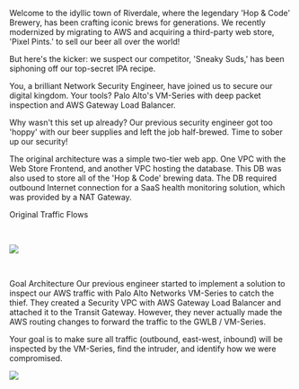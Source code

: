 Welcome to the idyllic town of Riverdale, where the legendary 'Hop & Code' Brewery, has been crafting iconic brews for generations. We recently modernized by migrating to AWS and acquiring a third-party web store, 'Pixel Pints.' to sell our beer all over the world!

But here's the kicker: we suspect our competitor, 'Sneaky Suds,' has been siphoning off our top-secret IPA recipe.

You, a brilliant Network Security Engineer, have joined us to secure our digital kingdom. Your tools? Palo Alto's VM-Series with deep packet inspection and AWS Gateway Load Balancer.

Why wasn't this set up already? Our previous security engineer got too 'hoppy' with our beer supplies and left the job half-brewed. Time to sober up our security!

The original architecture was a simple two-tier web app. One VPC with the Web Store Frontend, and another VPC hosting the database. This DB was also used to store all of the 'Hop & Code' brewing data. The DB required outbound Internet connection for a SaaS health monitoring solution, which was provided by a NAT Gateway.

Original Traffic Flows

<br />
<p><img src="https://aws-jam-challenge-resources.s3.amazonaws.com/panw-vmseries-gwlb/hld-original.png" /></p>
<br />

Goal Architecture
Our previous engineer started to implement a solution to inspect our AWS traffic with Palo Alto Networks VM-Series to catch the thief. They created a Security VPC with AWS Gateway Load Balancer and attached it to the Transit Gateway. However, they never actually made the AWS routing changes to forward the traffic to the GWLB / VM-Series.

Your goal is to make sure all traffic (outbound, east-west, inbound) will be inspected by the VM-Series, find the intruder, and identify how we were compromised.
<br />
<p><img src="https://aws-jam-challenge-resources.s3.amazonaws.com/panw-vmseries-gwlb/hld-goal.png" /></p>
<br />
